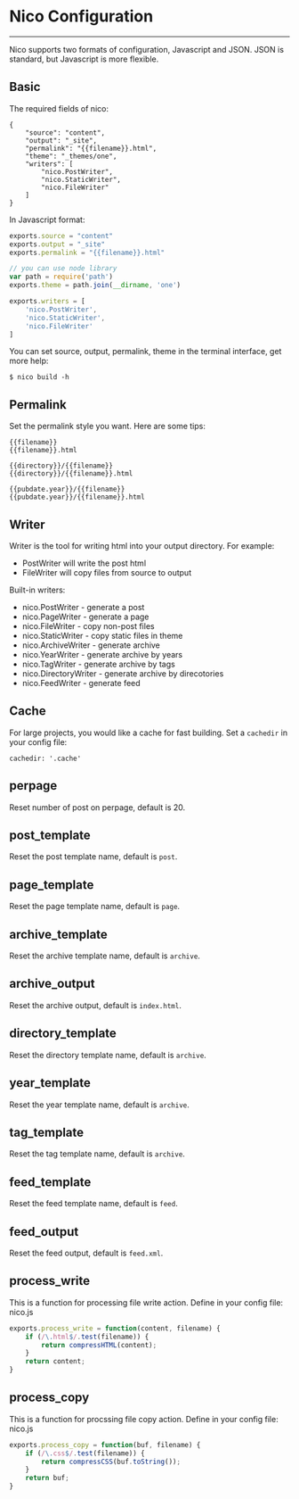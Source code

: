 # Nico Configuration

----------

Nico supports two formats of configuration, Javascript and JSON. JSON is standard, but Javascript is more flexible.


## Basic

The required fields of nico:

```
{
    "source": "content",
    "output": "_site",
    "permalink": "{{filename}}.html",
    "theme": "_themes/one",
    "writers": [
        "nico.PostWriter",
        "nico.StaticWriter",
        "nico.FileWriter"
    ]
}
```

In Javascript format:

```javascript
exports.source = "content"
exports.output = "_site"
exports.permalink = "{{filename}}.html"

// you can use node library
var path = require('path')
exports.theme = path.join(__dirname, 'one')

exports.writers = [
    'nico.PostWriter',
    'nico.StaticWriter',
    'nico.FileWriter'
]
```

You can set source, output, permalink, theme in the terminal interface, get more help:

```
$ nico build -h
```

## Permalink

Set the permalink style you want. Here are some tips:

```
{{filename}}
{{filename}}.html

{{directory}}/{{filename}}
{{directory}}/{{filename}}.html

{{pubdate.year}}/{{filename}}
{{pubdate.year}}/{{filename}}.html
```

## Writer

Writer is the tool for writing html into your output directory. For example:

- PostWriter will write the post html
- FileWriter will copy files from source to output

Built-in writers:

- nico.PostWriter      - generate a post
- nico.PageWriter      - generate a page
- nico.FileWriter      - copy non-post files
- nico.StaticWriter    - copy static files in theme
- nico.ArchiveWriter   - generate archive
- nico.YearWriter      - generate archive by years
- nico.TagWriter       - generate archive by tags
- nico.DirectoryWriter - generate archive by direcotories
- nico.FeedWriter      - generate feed


## Cache

For large projects, you would like a cache for fast building. Set a `cachedir` in your config file:

```
cachedir: '.cache'
```

## perpage

Reset number of post on perpage, default is 20.

## post_template

Reset the post template name, default is `post`.

## page_template

Reset the page template name, default is `page`.

## archive_template

Reset the archive template name, default is `archive`.

## archive_output

Reset the archive output, default is `index.html`.

## directory_template

Reset the directory template name, default is `archive`.

## year_template

Reset the year template name, default is `archive`.

## tag_template

Reset the tag template name, default is `archive`.

## feed_template

Reset the feed template name, default is `feed`.

## feed_output

Reset the feed output, default is `feed.xml`.

## process_write

This is a function for processing file write action. Define in your config
file: nico.js

```js
exports.process_write = function(content, filename) {
    if (/\.html$/.test(filename)) {
        return compressHTML(content);
    }
    return content;
}
```

## process_copy

This is a function for procssing file copy action. Define in your config
file: nico.js

```js
exports.process_copy = function(buf, filename) {
    if (/\.css$/.test(filename)) {
        return compressCSS(buf.toString());
    }
    return buf;
}
```
